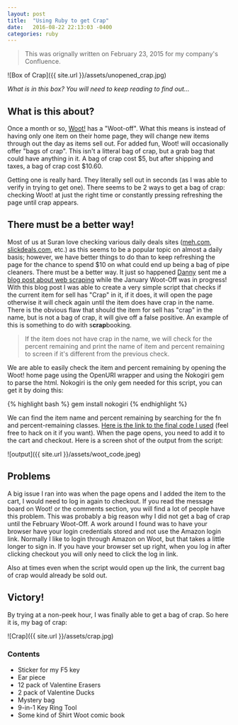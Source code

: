 ```yaml
---
layout: post
title:  "Using Ruby to get Crap"
date:   2016-08-22 22:13:03 -0400
categories: ruby
---
```

> This was orignally written on February 23, 2015 for my company's Confluence.

![Box of Crap]({{ site.url }}/assets/unopened_crap.jpg)

*What is in this box? You will need to keep reading to find out...*

## What is this about?

Once a month or so, [Woot!](http://woot.com) has a "Woot-off". What this means is instead of having only one item on their home page, they will change new items through out the day as items sell out. For added fun, Woot! will occasionally offer "bags of crap". This isn't a litteral bag of crap, but a grab bag that could have anything in it. A bag of crap cost $5, but after shipping and taxes, a bag of crap cost $10.60.

Getting one is really hard. They literally sell out in seconds (as I was able to verify in trying to get one). There seems to be 2 ways to get a bag of crap: checking Woot! at just the right time or constantly pressing refreshing the page until crap appears.

## There must be a better way!
Most of us at Suran love checking various daily deals sites ([meh.com](http://meh.com), [slickdeals.com](http://slickdeals.com), etc.) as this seems to be a popular topic on almost a daily basis; however, we have better things to do than to keep refreshing the page for the chance to spend $10 on what could end up being a bag of pipe cleaners. There must be a better way. It just so happened [Danny](http://dannypeters.me) sent me a [blog post about web scraping](https://www.chrismytton.uk/2015/01/19/web-scraping-with-ruby/) while the January Woot-Off was in progress! With this blog post I was able to create a very simple script that checks if the current item for sell has "Crap" in it, if it does, it will open the page otherwise it will check again until the item does have crap in the name. There is the obvious flaw that should the item for sell has "crap" in the name, but is not a bag of crap, it will give off a false positive. An example of this is something to do with s**crap**booking.

> If the item does not have crap in the name, we will check for the percent remaining and print the name of item and percent remaining to screen if it's different from the previous check.

We are able to easily check the item and percent remaining by opening the Woot! home page using the OpenURI wrapper and using the Nokogiri gem to parse the html. Nokogiri is the only gem needed for this script, you can get it by doing this:

{% highlight bash %}
	gem install nokogiri
{% endhighlight %}

We can find the item name and percent remaining by searching for the fn and percent-remaining classes. [Here is the link to the final code I used](https://github.com/DrSayre/woot) (feel free to hack on it if you want). When the page opens, you need to add it to the cart and checkout. Here is a screen shot of the output from the script:

![output]({{ site.url }}/assets/woot_code.jpeg)

## Problems

A big issue I ran into was when the page opens and I added the item to the cart, I would need to log in again to checkout. If you read the message board on Woot! or the comments section, you will find a lot of people have this problem. This was probably a big reason why I did not get a bag of crap until the February Woot-Off. A work around I found was to have your browser have your login credentials stored and not use the Amazon login link.  Normally I like to login through Amazon on Woot, but that takes a little longer to sign in. If you have your browser set up right, when you log in after clicking checkout you will only need to click the log in link.

Also at times even when the script would open up the link, the current bag of crap would already be sold out.

## Victory!

By trying at a non-peek hour, I was finally able to get a bag of crap. So here it is, my bag of crap:

![Crap]({{ site.url }}/assets/crap.jpg)

### Contents
* Sticker for my F5 key
* Ear piece
* 12 pack of Valentine Erasers
* 2 pack of Valentine Ducks
* Mystery bag
* 9-in-1 Key Ring Tool
* Some kind of Shirt Woot comic book